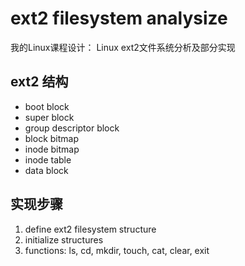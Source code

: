 # ext2 filesystem analysize
我的Linux课程设计： Linux ext2文件系统分析及部分实现

## ext2 结构
+ boot block
+ super block
+ group descriptor block
+ block bitmap
+ inode bitmap
+ inode table
+ data block

## 实现步骤 
1. define ext2 filesystem structure
2. initialize structures
3. functions: ls, cd, mkdir, touch, cat, clear, exit
